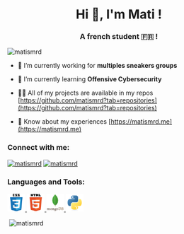 <h1 align="center">Hi 👋, I'm Mati !</h1>
<h3 align="center">A french student 🇫🇷 !</h3>

<p align="left"> <img src="https://komarev.com/ghpvc/?username=matismrd&label=Profile%20views&color=54ace3&style=flat" alt="matismrd" /> </p>

- 🔭 I’m currently working for **multiples sneakers groups**

- 🌱 I’m currently learning **Offensive Cybersecurity**

- 👨‍💻 All of my projects are available in my repos [https://github.com/matismrd?tab=repositories](https://github.com/matismrd?tab=repositories)

- 📄 Know about my experiences [https://matismrd.me](https://matismrd.me)

<h3 align="left">Connect with me:</h3>
<p align="left">
<a href="https://twitter.com/matismrd" target="blank"><img align="center" src="https://raw.githubusercontent.com/rahuldkjain/github-profile-readme-generator/master/src/images/icons/Social/twitter.svg" alt="matismrd" height="30" width="40" /></a>
<a href="https://linkedin.com/in/matismrd" target="blank"><img align="center" src="https://raw.githubusercontent.com/rahuldkjain/github-profile-readme-generator/master/src/images/icons/Social/linked-in-alt.svg" alt="matismrd" height="30" width="40" /></a>
</p>

<h3 align="left">Languages and Tools:</h3>
<p align="left"> <a href="https://www.w3schools.com/css/" target="_blank" rel="noreferrer"> <img src="https://raw.githubusercontent.com/devicons/devicon/master/icons/css3/css3-original-wordmark.svg" alt="css3" width="40" height="40"/> </a> <a href="https://www.w3.org/html/" target="_blank" rel="noreferrer"> <img src="https://raw.githubusercontent.com/devicons/devicon/master/icons/html5/html5-original-wordmark.svg" alt="html5" width="40" height="40"/> </a> <a href="https://www.mongodb.com/" target="_blank" rel="noreferrer"> <img src="https://raw.githubusercontent.com/devicons/devicon/master/icons/mongodb/mongodb-original-wordmark.svg" alt="mongodb" width="40" height="40"/> </a> <a href="https://www.python.org" target="_blank" rel="noreferrer"> <img src="https://raw.githubusercontent.com/devicons/devicon/master/icons/python/python-original.svg" alt="python" width="40" height="40"/> </a> </p>

<p>&nbsp;<img align="center" src="https://github-readme-stats.vercel.app/api?username=matismrd&show_icons=true&theme=tokyonight&hide_border=true&locale=en" alt="matismrd" /></p>

